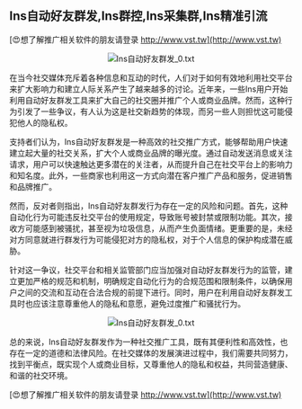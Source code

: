 ## **Ins自动好友群发,Ins群控,Ins采集群,Ins精准引流**

[😍想了解推广相关软件的朋友请登录 http://www.vst.tw](http://www.vst.tw)

 <center><img src="https://vst.tw/MP4/tuiguang/png/1.png" alt="Ins自动好友群发_0.txt"></center>

在当今社交媒体充斥着各种信息和互动的时代，人们对于如何有效地利用社交平台来扩大影响力和建立人际关系产生了越来越多的讨论。近年来，一些Ins用户开始利用自动好友群发工具来扩大自己的社交圈并推广个人或商业品牌。然而，这种行为引发了一些争议，有人认为这是社交新趋势的体现，而另一些人则担忧这可能侵犯他人的隐私权。

支持者们认为，Ins自动好友群发是一种高效的社交推广方式，能够帮助用户快速建立起大量的社交关系，扩大个人或商业品牌的曝光度。通过自动发送消息或关注请求，用户可以快速触达更多潜在的关注者，从而提升自己在社交平台上的影响力和知名度。此外，一些商家也利用这一方式向潜在客户推广产品和服务，促进销售和品牌推广。

然而，反对者则指出，Ins自动好友群发行为存在一定的风险和问题。首先，这种自动化行为可能违反社交平台的使用规定，导致账号被封禁或限制功能。其次，接收方可能感到被骚扰，甚至视为垃圾信息，从而产生负面情绪。更重要的是，未经对方同意就进行群发行为可能侵犯对方的隐私权，对于个人信息的保护构成潜在威胁。

针对这一争议，社交平台和相关监管部门应当加强对自动好友群发行为的监管，建立更加严格的规范和机制，明确规定自动化行为的合规范围和限制条件，以确保用户之间的交流和互动在合法合规的前提下进行。同时，用户在利用自动好友群发工具时也应该注意尊重他人的隐私和意愿，避免过度推广和骚扰行为。

 <center><img src="https://vst.tw/MP4/tuiguang/png/4.png" alt="Ins自动好友群发_0.txt"></center>

总的来说，Ins自动好友群发作为一种社交推广工具，既有其便利性和高效性，也存在一定的道德和法律风险。在社交媒体的发展演进过程中，我们需要共同努力，找到平衡点，既实现个人或商业目标，又尊重他人的隐私和权益，共同营造健康、和谐的社交环境。

[😍想了解推广相关软件的朋友请登录 http://www.vst.tw](http://www.vst.tw)



